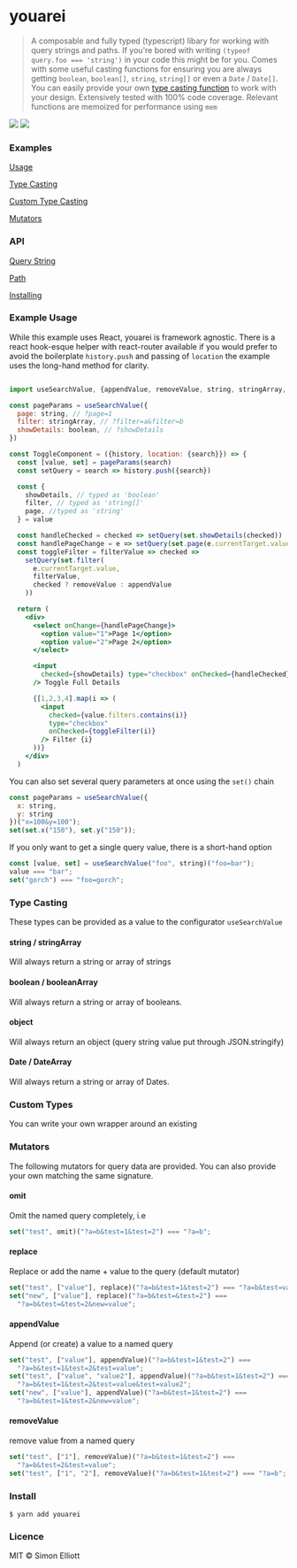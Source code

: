# youarei

> A composable and fully typed (typescript) libary for working with query strings and paths. If you're bored with writing
> `(typeof query.foo === 'string')` in your code this might be for you. Comes with some useful casting
> functions for ensuring you are always getting `boolean`, `boolean[]`, `string`, `string[]` or even a `Date` / `Date[]`.
> You can easily provide your own [type casting function](#custom-types) to work with your design. Extensively tested with 100% code coverage. Relevant functions are memoized for performance using `mem`

![](https://travis-ci.com/purge/youarei.js.svg?branch=next)
![](https://img.shields.io/badge/coverage-100%25-brightgreen.svg)

### Examples

[Usage](#example-usage)

[Type Casting](#type-casting)

[Custom Type Casting](#custom-types)

[Mutators](#mutators)

### API

[Query String](#example-usage-plain)

[Path](#example-usage-plain)

[Installing](#installing)

### Example Usage

While this example uses React, youarei is framework agnostic. There is a react hook-esque helper
with react-router available if you would prefer to avoid the boilerplate `history.push` and passing of `location`
the example uses the long-hand method for clarity.

```jsx

import useSearchValue, {appendValue, removeValue, string, stringArray, boolean} from 'youarei'

const pageParams = useSearchValue({
  page: string, // ?page=1
  filter: stringArray, // ?filter=a&filter=b
  showDetails: boolean, // ?showDetails
})

const ToggleComponent = ({history, location: {search}}) => {
  const [value, set] = pageParams(search)
  const setQuery = search => history.push({search})

  const {
    showDetails, // typed as 'boolean'
    filter, // typed as 'string[]'
    page, //typed as 'string'
  } = value

  const handleChecked = checked => setQuery(set.showDetails(checked))
  const handlePageChange = e => setQuery(set.page(e.currentTarget.value))
  const toggleFilter = filterValue => checked =>
    setQuery(set.filter(
      e.currentTarget.value,
      filterValue,
      checked ? removeValue : appendValue
    ))

  return (
    <div>
      <select onChange={handlePageChange}>
        <option value="1">Page 1</option>
        <option value="2">Page 2</option>
      </select>

      <input
        checked={showDetails} type="checkbox" onChecked={handleChecked}
      /> Toggle Full Details

      {[1,2,3,4].map(i => (
        <input
          checked={value.filters.contains(i)}
          type="checkbox"
          onChecked={toggleFilter(i)}
        /> Filter {i}
      ))}
    </div>
  )

```

You can also set several query parameters at once using the `set()` chain

```js
const pageParams = useSearchValue({
  x: string,
  y: string
})("x=100&y=100");
set(set.x("150"), set.y("150"));
```

If you only want to get a single query value, there is a short-hand option

```js
const [value, set] = useSearchValue("foo", string)("foo=bar");
value === "bar";
set("gorch") === "foo=gorch";
```

### Type Casting

These types can be provided as a value to the configurator `useSearchValue`

#### string / stringArray

Will always return a string or array of strings

#### boolean / booleanArray

Will always return a string or array of booleans.

#### object

Will always return an object (query string value put through JSON.stringify)

#### Date / DateArray

Will always return a string or array of Dates.

### Custom Types

You can write your own wrapper around an existing

### Mutators

The following mutators for query data are provided. You can also provide your own matching the same signature.

#### omit

Omit the named query completely, i.e

```js
set("test", omit)("?a=b&test=1&test=2") === "?a=b";
```

#### replace

Replace or add the name + value to the query (default mutator)

```js
set("test", ["value"], replace)("?a=b&test=1&test=2") === "?a=b&test=value";
set("new", ["value"], replace)("?a=b&test=&test=2") ===
  "?a=b&test=&test=2&new=value";
```

#### appendValue

Append (or create) a value to a named query

```js
set("test", ["value"], appendValue)("?a=b&test=1&test=2") ===
  "?a=b&test=1&test=2&test=value";
set("test", ["value", "value2"], appendValue)("?a=b&test=1&test=2") ===
  "?a=b&test=1&test=2&test=value&test=value2";
set("new", ["value"], appendValue)("?a=b&test=1&test=2") ===
  "?a=b&test=1&test=2&new=value";
```

#### removeValue

remove value from a named query

```js
set("test", ["1"], removeValue)("?a=b&test=1&test=2") ===
  "?a=b&test=2&test=value";
set("test", ["1", "2"], removeValue)("?a=b&test=1&test=2") === "?a=b";
```

### Install

```
$ yarn add youarei
```

### Licence

MIT &copy; Simon Elliott
